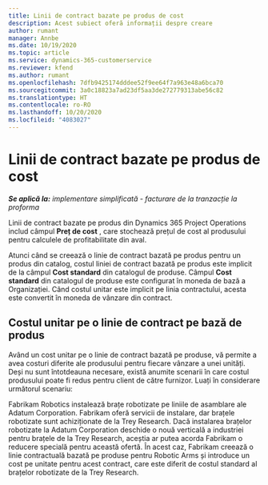 ```yaml
---
title: Linii de contract bazate pe produs de cost
description: Acest subiect oferă informații despre creare
author: rumant
manager: Annbe
ms.date: 10/19/2020
ms.topic: article
ms.service: dynamics-365-customerservice
ms.reviewer: kfend
ms.author: rumant
ms.openlocfilehash: 7dfb9425174dddee52f9ee64f7a963e48a6bca70
ms.sourcegitcommit: 3a0c18823a7ad23df5aa3de272779313abe56c82
ms.translationtype: HT
ms.contentlocale: ro-RO
ms.lasthandoff: 10/20/2020
ms.locfileid: "4083027"
---
```

# <a name="costing-product-based-contract-lines"></a>Linii de contract bazate pe produs de cost

_**Se aplică la:** implementare simplificată - facturare de la tranzacție la proforma_


Linii de contract bazate pe produs din Dynamics 365 Project Operations includ câmpul **Preț de cost** , care stochează prețul de cost al produsului pentru calculele de profitabilitate din aval.

Atunci când se creează o linie de contract bazată pe produs pentru un produs din catalog, costul liniei de contract bazată pe produs este implicit de la câmpul **Cost standard** din catalogul de produse. Câmpul **Cost standard** din catalogul de produse este configurat în moneda de bază a Organizației. Când costul unitar este implicit pe linia contractului, acesta este convertit în moneda de vânzare din contract.

## <a name="unit-cost-on-a-product-based-contract-line"></a>Costul unitar pe o linie de contract pe bază de produs

Având un cost unitar pe o linie de contract bazată pe produse, vă permite a avea costuri diferite ale produsului pentru fiecare vânzare a unei unități. Deși nu sunt întotdeauna necesare, există anumite scenarii în care costul produsului poate fi redus pentru client de către furnizor. Luați în considerare următorul scenariu:

Fabrikam Robotics instalează brațe robotizate pe liniile de asamblare ale Adatum Corporation. Fabrikam oferă servicii de instalare, dar brațele robotizate sunt achiziționate de la Trey Research. Dacă instalarea brațelor robotizate la Adatum Corporation deschide o nouă verticală a industriei pentru brațele de la Trey Research, aceștia ar putea acorda Fabrikam o reducere specială pentru această ofertă. În acest caz, Fabrikam creează o linie contractuală bazată pe produse pentru Robotic Arms și introduce un cost pe unitate pentru acest contract, care este diferit de costul standard al brațelor robotizate de la Trey Research.
